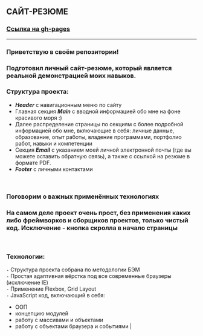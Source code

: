 ## САЙТ-РЕЗЮМЕ

### [Ссылка на gh-pages](https://github.com/Anton-Dolgov/resume)
----

### **Приветствую в своём репозитории!** <br>
### Подготовил личный сайт-резюме, который является реальной демонстрацией моих навыков.<br>
### **Структура проекта**:
* ***Header*** с навигационным меню по сайту
*  Главная секция ***Main*** с вводной информацией обо мне на фоне красивого моря :)
* Далее распределение страницы по секциям с более подробной информацией обо мне, включающие в себя: личные данные, образование, опыт работы, владение программами, портфолио работ, навыки и компетенции
* Секция ***Email*** с указанием моей личной электронной почты (где вы можете оставить обратную связь), а также с ссылкой на резюме в формате PDF.
* ***Footer*** с личными контактами 

<br>

### Поговорим о важных применённых технологиях
### На самом деле проект очень прост, без применения каких либо фреймворков и сборщиков проектов, только чистый код. Исключение - кнопка скролла в начало страницы 

<br>

### Технологии: 
`-` Структура проекта собрана по методологии БЭМ <br>
`-` Простая адаптивная вёрстка под все современные браузеры (исключение IE)<br>
`-` Применение Flexbox, Grid Layout<br>
`-` JavaScript код, включающий в себя: 
* ООП
* концепцию модулей 
* работу с массивами и объектами
* работу с объектами браузера и событиями |



